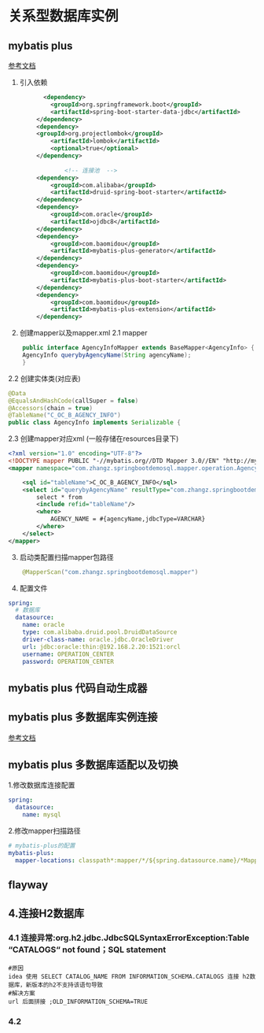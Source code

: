 # 关系型数据库实例

## mybatis plus
[参考文档](https://blog.csdn.net/qq_43548590/article/details/130149066)
1. 引入依赖
```xml
          <dependency>
            <groupId>org.springframework.boot</groupId>
            <artifactId>spring-boot-starter-data-jdbc</artifactId>
        </dependency>
        <dependency>
        <groupId>org.projectlombok</groupId>
            <artifactId>lombok</artifactId>
            <optional>true</optional>
        </dependency>
        
                <!-- 连接池  -->
        <dependency>
            <groupId>com.alibaba</groupId>
            <artifactId>druid-spring-boot-starter</artifactId>
        </dependency>
        <dependency>
            <groupId>com.oracle</groupId>
            <artifactId>ojdbc8</artifactId>
        </dependency>
        <dependency>
            <groupId>com.baomidou</groupId>
            <artifactId>mybatis-plus-generator</artifactId>
        </dependency>
        <dependency>
            <groupId>com.baomidou</groupId>
            <artifactId>mybatis-plus-boot-starter</artifactId>
        </dependency>
        <dependency>
            <groupId>com.baomidou</groupId>
            <artifactId>mybatis-plus-extension</artifactId>
        </dependency>
```
2. 创建mapper以及mapper.xml
2.1 mapper
```java
    public interface AgencyInfoMapper extends BaseMapper<AgencyInfo> {
    AgencyInfo querybyAgencyName(String agencyName);
    }
 ```
2.2 创建实体类(对应表)
```java
@Data
@EqualsAndHashCode(callSuper = false)
@Accessors(chain = true)
@TableName("C_OC_B_AGENCY_INFO")
public class AgencyInfo implements Serializable {
```
2.3 创建mapper对应xml (一般存储在resources目录下)

```xml
<?xml version="1.0" encoding="UTF-8"?>
<!DOCTYPE mapper PUBLIC "-//mybatis.org//DTD Mapper 3.0//EN" "http://mybatis.org/dtd/mybatis-3-mapper.dtd">
<mapper namespace="com.zhangz.springbootdemosql.mapper.operation.AgencyInfoMapper">

    <sql id="tableName">C_OC_B_AGENCY_INFO</sql>
    <select id="querybyAgencyName" resultType="com.zhangz.springbootdemosql.entity.operation.AgencyInfo">
        select * from
        <include refid="tableName"/>
        <where>
            AGENCY_NAME = #{agencyName,jdbcType=VARCHAR}
        </where>
    </select>
</mapper>
```
3. 启动类配置扫描mapper包路径
```java
    @MapperScan("com.zhangz.springbootdemosql.mapper")
```
4. 配置文件
```yml
spring:
  # 数据库
  datasource:
    name: oracle
    type: com.alibaba.druid.pool.DruidDataSource
    driver-class-name: oracle.jdbc.OracleDriver
    url: jdbc:oracle:thin:@192.168.2.20:1521:orcl
    username: OPERATION_CENTER
    password: OPERATION_CENTER

```
## mybatis plus 代码自动生成器

## mybatis plus 多数据库实例连接
[参考文档](https://www.cnblogs.com/kobe-lin/p/11893455.html)

## mybatis plus 多数据库适配以及切换
1.修改数据库连接配置
```yml
spring:
  datasource:
    name: mysql
```
2.修改mapper扫描路径
```yml
# mybatis-plus的配置
mybatis-plus:
  mapper-locations: classpath*:mapper/*/${spring.datasource.name}/*Mapper.xml
```
## flayway 

## 4.连接H2数据库
### 4.1 连接异常:org.h2.jdbc.JdbcSQLSyntaxErrorException:Table “CATALOGS“ not found；SQL statement
```shell
#原因
idea 使用 SELECT CATALOG_NAME FROM INFORMATION_SCHEMA.CATALOGS 连接 h2数据库，新版本的h2不支持该语句导致
#解决方案
url 后面拼接 ;OLD_INFORMATION_SCHEMA=TRUE
```
### 4.2 
